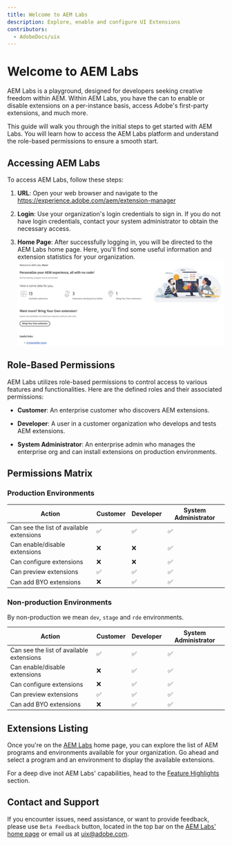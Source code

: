 ```yaml
---
title: Welcome to AEM Labs
description: Explore, enable and configure UI Extensions
contributors:
  - AdobeDocs/uix
---
```

# Welcome to AEM Labs
AEM Labs is a playground, designed for developers seeking creative freedom within AEM. Within AEM Labs, you have the can to enable or disable extensions on a per-instance basis, access Adobe's first-party extensions, and much more.

This guide will walk you through the initial steps to get started with AEM Labs. You will learn how to access the AEM Labs platform and understand the role-based permissions to ensure a smooth start.

## Accessing AEM Labs
To access AEM Labs, follow these steps:

1. **URL**: Open your web browser and navigate to the https://experience.adobe.com/aem/extension-manager 

2. **Login**: Use your organization's login credentials to sign in. If you do not have login credentials, contact your system administrator to obtain the necessary access.

3. **Home Page**: After successfully logging in, you will be directed to the AEM Labs home page. Here, you'll find some useful information and extension statistics for your organization.
![Home Page](home-page.png)

## Role-Based Permissions
AEM Labs utilizes role-based permissions to control access to various features and functionalities. Here are the defined roles and their associated permissions:

- **Customer**: An enterprise customer who discovers AEM extensions.

- **Developer**: A user in a customer organization who develops and tests AEM extensions.

- **System Administrator**: An enterprise admin who manages the enterprise org and can install extensions on production environments.

## Permissions Matrix
### Production Environments

| Action | Customer | Developer | System Administrator| 
|---|---|---|---|
| Can see the list of available extensions | ✅ | ✅ | ✅ |
| Can enable/disable extensions | ❌ | ❌ | ✅ |
| Can configure extensions | ❌ | ❌ | ✅ |
| Can preview extensions | ✅ | ✅ | ✅ |
| Can add BYO extensions | ❌ | ✅ | ✅ |

### Non-production Environments
By non-production we mean `dev`, `stage` and `rde` environments.

| Action | Customer | Developer | System Administrator| 
|---|---|---|---|
| Can see the list of available extensions | ✅ | ✅ | ✅ |
| Can enable/disable extensions | ❌ | ✅  | ✅ |
| Can configure extensions | ❌ | ✅  | ✅ |
| Can preview extensions | ✅ | ✅ | ✅ |
| Can add BYO extensions | ❌ | ✅ | ✅ |

## Extensions Listing
Once you're on the [AEM Labs](https://experience.adobe.com/aem/extension-manager) home page, you can explore the list of AEM programs and environments available for your organization. Go ahead and select a program and an environment to display the available extensions.

For a deep dive inot AEM Labs' capabilities, head to the [Feature Highlights](feature-highlights) section.

## Contact and Support

If you encounter issues, need assistance, or want to provide feedback, please use `Beta Feedback` button, located in the top bar on the [AEM Labs' home page](https://experience.adobe.com/aem/extension-manager) or email us at uix@adobe.com.
